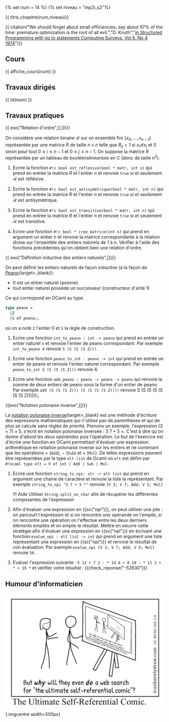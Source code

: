 {% set num = 14 %}
{% set niveau = "mp2i_s2"%}

{{ titre_chapitre(num,niveau)}} 

{{ citation("We should forget about small efficiencies, say about 97% of the time: premature optimization is the root of all evil.","D. Knuth","[in Structured Programming with go to statements Computing Surveys, Vol 6, No 4 1974](https://dl.acm.org/doi/10.1145/356635.356640)")}}


## Cours


{{ affiche_cours(num) }}

## Travaux dirigés

{{ td(num) }}

## Travaux pratiques


{{ exo("Relation d'ordre",[],0)}}

On considère une relation binaire $\mathcal{R}$ sur un ensemble fini $\{x_0,\dots,x_{n-1}\}$ représentée par une matrice $R$ de taille $n \times n$ telle que $R_{ij} = 1$ si $x_i \mathcal{R} x_j$ et 0 sinon pour tout $0\leqslant i \leqslant n-1$ et $0\leqslant j \leqslant n-1$. On suppose la matrice $R$ représentée par un tableau de booléens*linéarisée* en C (donc de taille $n^2$).

1. Ecrire la fonction `#!c bool est_reflexive(bool * matr, int n)` qui prend en entrée la matrice $R$ et l'entier $n$ et renvoie `true` si et seulement $\mathcal{R}$ est réfléxive.

2. Ecrire la fonction `#!c bool est_antisymétrique(bool * matr, int n)` qui prend en entrée la matrice $R$ et l'entier $n$ et renvoie `true` si et seulement $\mathcal{R}$ est antisymétrique.

3. Ecrire la fonction `#!c bool est_transitive(bool * matr, int n)` qui prend en entrée la matrice $R$ et l'entier $n$ et renvoie `true` si et seulement $\mathcal{R}$ est transitive.

4. Ecrire une fonction `#!c bool * cree_matrice(int n)` qui prend en argument un entier $n$ et renvoie la matrice correspondante à la relation divise sur l'ensemble des entiers naturels de $1$ à $n$. Vérifier à l'aide des fonctions précédentes qu'on obtient bien une relation d'ordre.

{{ exo("Définition inductive des entiers naturels",[])}}

On peut définir les entiers naturels de façon inductive  (à la façon de [Peano](https://fr.wikipedia.org/wiki/Axiomes_de_Peano){target=_blank}):

*  0 est un entier naturel (axiome)
*  tout entier naturel possède un successeur (constructeur d'arité 1)

Ce qui correspond en OCaml au type:
```ocaml
type peano =
  |Z
  |S of peano;;
```

où on a noté `Z` l'entier 0 et `S` la règle de construction.

1. Ecrire une fonction `int_to_peano : int -> peano` qui prend en entrée un entier naturel `n` et renvoie l'entier de peano correspondant. Par exemple `int_to_peano 4` renvoie  `S (S (S (S Z)))`.

2. Ecrire une fonction `peano_to_int : peano -> int` qui prend en entrée un entier de peano et renvoie l'entier naturel correspondant. Par exemple `peano_to_int S (S (S (S Z)))` renvoie 4.

3. Ecrire une fonction `add_peano : peano -> peano -> peano` qui renvoie la somme de deux entiers de peano sous la forme d'un entier de peano. Par exemple `add (S (S (S Z))) (S (S (S (S Z))))` renvoie S (S (S (S (S (S (S Z))))));;

{{exo("Notation polonaise inverse",[])}}

La [notation polonaise inverse](https://fr.wikipedia.org/wiki/Notation_polonaise_inverse){target=_blank}  est une méthode d'écriture des expressions mathématiques qui n'utilise pas de parenthèses et qui de plus se calcule sans règles de priorité. Prenons un exemple, l'expression $(3+7)\times5$, s'écrit en notation polonaise inversée : $3\ 7 + 5\ \times$. C'est à dire qu'on donne *d'abord les deux opérandes* puis l'opération. Le but de l'exercice est d'écrire une fonction en OCaml permettant d'évaluer une expression arithmétique en notation polonaise inverse sur les entiers et ne contenant que les opérations $+$ (`Add`), $-$ (`Sub`) et $\times$ (`Mul`). De telles expressions peuvent être représentées par le type `elt list` de Ocaml où `elt` est défini par `#!ocaml type elt = V of int | Add | Sub | Mul`.

1. Ecrire une fonction `string_to_npi: str -> elt list` qui prend en argument une chaine de caractère et renvoie la liste la représentant. Par exemple `string_to_npi "3 7 + 5 *"` renvoie `[V 3; V 7; Add; V 5; Mul]`

    !!! Aide
        Utiliser `String.split_on_char` afin de récupérer les différentes composantes de l'expression

2. Afin d'évaluer une expression en {{sc("npi")}}, on peut utiliser une pile : on parcourt l'expression et si on rencontre une opérande on l'empile, si on rencontre une opération on l'effectue entre les deux derniers éléments empilés et on empile le résultat. Mettre en oeuvre cette stratégie afin d'évaluer une expression en {{sc("npi")}} en écrivant une fonction `evalue_npi : elt list -> int` qui prend en argument une liste représentant une expression en {{sc("npi")}} et renvoie le résultat de con évaluation. Par exemple `evalue_npi [V 3; V 7; Add; V 5; Mul]` renvoie `50`.

3. Evaluer l'expression suivante : `5 13 + 7 2 - * 14 6 + 8 19 - * 11 2 + * + 19 *` et vérifier votre résultat : {{check_reponse("-52630")}}

## Humour d'informaticien

![selfref](./Images/C14/selfreference.png){.imgcentre width=500px}